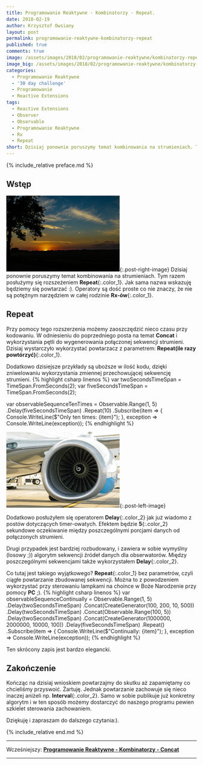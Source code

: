 ```yaml
---
title: Programowanie Reaktywne - Kombinatorzy - Repeat.
date: 2018-02-19
author: Krzysztof Owsiany
layout: post
permalink: programowanie-reaktywne-kombinatorzy-repeat
published: true
comments: true        
image: /assets/images/2018/02/programowanie-reaktywne/kombinatorzy-repeat/post.jpg
image_big: /assets/images/2018/02/programowanie-reaktywne/kombinatorzy-repeat/post-big.jpg
categories:
  - Programowanie Reaktywne
  - '30 day challenge'
  - Programowanie
  - Reactive Extensions
tags:
  - Reactive Extensions
  - Observer
  - Observable
  - Programowanie Reaktywne
  - Rx
  - Repeat
short: Dzisiaj ponownie poruszymy temat kombinowania na strumieniach. Tym razem posłużymy się operatorem Repeat. Jak sama nazwa wskazuję będziemy się powtarzać :). Operatory są dość proste co nie znaczy, że nie są potężnym narzędziem w całej rodzinie Rx-ów. 
---
```

{% include_relative preface.md %}

## Wstęp
[![Reactive Extensions - Repeat][image1]][image1-big]{:.post-right-image}
Dzisiaj ponownie poruszymy temat kombinowania na strumieniach. Tym razem posłużymy się rozszeżeniem **Repeat**{:.color_1}. Jak sama nazwa wskazuję będziemy się powtarzać :).
Operatory są dość proste co nie znaczy, że nie są potężnym narzędziem w całej rodzinie **Rx-ów**{:.color_1}. 

## Repeat
Przy pomocy tego rozszerzenia możemy zaoszczędzić nieco czasu przy kodowaniu. W odniesieniu do poprzedniego posta na temat **Concat** i wykorzystania pętli do wygenerowania połączonej sekwencji strumieni. Dzisiaj wystarczyło wykorzystać powtarzacz z parametrem: **Repeat(ile razy powtórzyć)**{:.color_1}.

Dodatkowo dzisiejsze przykłady są uboższe w ilość kodu, dzięki zniwelowaniu wykorzystania zmiennej przechowującej sekwencję strumieni.
{% highlight csharp linenos %}
var twoSecondsTimeSpan = TimeSpan.FromSeconds(2);
var fiveSecondsTimeSpan = TimeSpan.FromSeconds(2);

var observableSequenceTenTimes =
  Observable.Range(1, 5)
  .Delay(fiveSecondsTimeSpan)
  .Repeat(10)
  .Subscribe(item =>
    {
      Console.WriteLine($"Only ten times: {item}");
    },
    exception => Console.WriteLine(exception));
{% endhighlight %}

[![Reactive Extensions - Repeat][post]][post-big]{:.post-left-image}

Dodatkowo posłużyłem się operatorem **Delay**{:.color_2} jak już wiadomo z postów dotyczących timer-owatych.
Efektem będzie **5**{:.color_2} sekundowe oczekiwanie między poszczególnymi porcjami danych od połączonych strumieni.

Drugi przypadek jest bardziej rozbudowany, i zawiera w sobie wymyślny (losowy ;)) algorytm sekwencji źródeł danych dla obserwatorów. Między poszczególnymi sekwencjami także wykorzystałem  **Delay**{:.color_2}.

Co tutaj jest takiego wyjątkowego? **Repeat**{:.color_1} bez parametrów, czyli ciągłe powtarzanie zbudowanej sekwencji.
Można  to z powodzeniem wykorzystać przy sterowaniu lampkami na choince w Boże Narodzenie przy pomocy **PC** ;).
{% highlight csharp linenos %}
var observableSequenceContinually =
  Observable.Range(1, 5)
  .Delay(twoSecondsTimeSpan)
  .Concat(CreateGenerator(100, 200, 10, 500))
  .Delay(twoSecondsTimeSpan)
  .Concat(Observable.Range(100, 5))
  .Delay(twoSecondsTimeSpan)
  .Concat(CreateGenerator(1000000, 2000000, 10000, 100))
  .Delay(fiveSecondsTimeSpan)
  .Repeat()
    .Subscribe(item =>
      {
        Console.WriteLine($"Continually: {item}");
      },
      exception => Console.WriteLine(exception));
{% endhighlight %}

Ten skrócony zapis jest bardzo elegancki.

## Zakończenie
Kończąc na dzisiaj wnioskiem powtarzajmy do skutku aż zapamiętamy co chcieliśmy przyswoić. Żartuję. Jednak powtarzanie zachowuje się nieco inaczej aniżeli np. **Interval**{:.color_2}. Samo w sobie publikuje już konkretny algorytm i w ten sposób możemy dostarczyć do naszego programu pewien szkielet sterowania zachowaniem. 

Dziękuję i zapraszam do dalszego czytania:).

{% include_relative end.md %}

------
Wcześniejszy: **[Programowanie Reaktywne - Kombinatorzy - Concat][previous]**

<!--Następny: **[Programowanie Reaktywne - Kombinatorzy - Start With][next]**-->

------
[previous]: {{site.url}}/programowanie-reaktywne-kombinatorzy-concat
[next]: {{site.url}}/programowanie-reaktywne-kombinatorzy-start-with

[post]: /assets/images/2018/02/programowanie-reaktywne/kombinatorzy-repeat/post.jpg
[post-big]: /assets/images/2018/02/programowanie-reaktywne/kombinatorzy-repeat/post-big.jpg

[image1]: /assets/images/2018/02/programowanie-reaktywne/kombinatorzy-repeat/image1.jpg
[image1-big]: /assets/images/2018/02/programowanie-reaktywne/kombinatorzy-repeat/image1-big.jpg